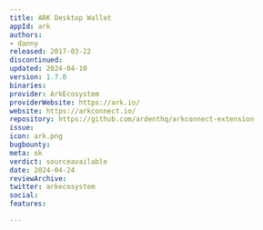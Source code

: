 ```yaml
---
title: ARK Desktop Wallet
appId: ark
authors:
- danny
released: 2017-03-22
discontinued: 
updated: 2024-04-10
version: 1.7.0
binaries: 
provider: ArkEcosystem
providerWebsite: https://ark.io/
website: https://arkconnect.io/
repository: https://github.com/ardenthq/arkconnect-extension
issue: 
icon: ark.png
bugbounty: 
meta: ok
verdict: sourceavailable
date: 2024-04-24
reviewArchive: 
twitter: arkecosystem
social: 
features: 

---
```


